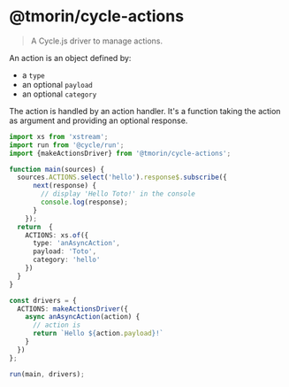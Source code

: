 # @tmorin/cycle-actions

> A Cycle.js driver to manage actions.

An action is an object defined by:

- a `type`
- an optional `payload`
- an optional `category`

The action is handled by an action handler.
It's a function taking the action as argument and providing an optional response.

```typescript
import xs from 'xstream';
import run from '@cycle/run';
import {makeActionsDriver} from '@tmorin/cycle-actions';

function main(sources) {
  sources.ACTIONS.select('hello').response$.subscribe({
      next(response) {
        // display 'Hello Toto!' in the console
        console.log(response);
      }
    });
  return  {
    ACTIONS: xs.of({
      type: 'anAsyncAction',
      payload: 'Toto',
      category: 'hello'
    })
  }
}

const drivers = {
  ACTIONS: makeActionsDriver({
    async anAsyncAction(action) {
      // action is
      return `Hello ${action.payload}!`
    }
  })
};

run(main, drivers);
```
